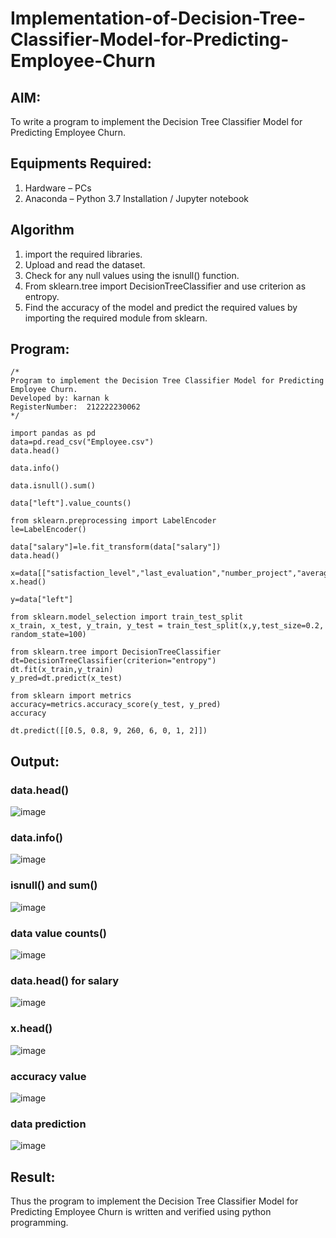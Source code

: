 # Implementation-of-Decision-Tree-Classifier-Model-for-Predicting-Employee-Churn

## AIM:
To write a program to implement the Decision Tree Classifier Model for Predicting Employee Churn.

## Equipments Required:
1. Hardware – PCs
2. Anaconda – Python 3.7 Installation / Jupyter notebook

## Algorithm
1. import the required libraries.
2. Upload and read the dataset.
3. Check for any null values using the isnull() function.
4. From sklearn.tree import DecisionTreeClassifier and use criterion as entropy.
5. Find the accuracy of the model and predict the required values by importing the required module from sklearn.

## Program:
```
/*
Program to implement the Decision Tree Classifier Model for Predicting Employee Churn.
Developed by: karnan k
RegisterNumber:  212222230062
*/

import pandas as pd
data=pd.read_csv("Employee.csv")
data.head()

data.info()

data.isnull().sum()

data["left"].value_counts()

from sklearn.preprocessing import LabelEncoder 
le=LabelEncoder()

data["salary"]=le.fit_transform(data["salary"])
data.head()

x=data[["satisfaction_level","last_evaluation","number_project","average_montly_hours","time_spend_company","Work_accident","promotion_last_5years","salary"]]
x.head()

y=data["left"]

from sklearn.model_selection import train_test_split
x_train, x_test, y_train, y_test = train_test_split(x,y,test_size=0.2, random_state=100)

from sklearn.tree import DecisionTreeClassifier
dt=DecisionTreeClassifier(criterion="entropy")
dt.fit(x_train,y_train)
y_pred=dt.predict(x_test)

from sklearn import metrics
accuracy=metrics.accuracy_score(y_test, y_pred)
accuracy

dt.predict([[0.5, 0.8, 9, 260, 6, 0, 1, 2]])
```

## Output:
### data.head()
![image](https://github.com/karnankasinathan/Implementation-of-Decision-Tree-Classifier-Model-for-Predicting-Employee-Churn/assets/118787064/fd68c75a-3a41-44f3-afd4-7b39c3293290)

### data.info()
![image](https://github.com/karnankasinathan/Implementation-of-Decision-Tree-Classifier-Model-for-Predicting-Employee-Churn/assets/118787064/e1add0ee-39e5-4a64-9c42-ea5fe387eb58)

### isnull() and sum()
![image](https://github.com/karnankasinathan/Implementation-of-Decision-Tree-Classifier-Model-for-Predicting-Employee-Churn/assets/118787064/068f877d-8b9e-4549-8606-10808f678023)

### data value counts()
![image](https://github.com/karnankasinathan/Implementation-of-Decision-Tree-Classifier-Model-for-Predicting-Employee-Churn/assets/118787064/e853d094-befa-4c52-a842-8bfd82c36655)

### data.head() for salary
![image](https://github.com/karnankasinathan/Implementation-of-Decision-Tree-Classifier-Model-for-Predicting-Employee-Churn/assets/118787064/88a4c9a3-c1d9-4e33-b97a-7480ae53bc29)

### x.head()
![image](https://github.com/karnankasinathan/Implementation-of-Decision-Tree-Classifier-Model-for-Predicting-Employee-Churn/assets/118787064/e7ee3b5d-4a56-4597-acf7-0fa519f82913)

### accuracy value
![image](https://github.com/karnankasinathan/Implementation-of-Decision-Tree-Classifier-Model-for-Predicting-Employee-Churn/assets/118787064/bbc5ce06-16d0-4c96-8cb3-1b08fb2da074)

### data prediction
![image](https://github.com/karnankasinathan/Implementation-of-Decision-Tree-Classifier-Model-for-Predicting-Employee-Churn/assets/118787064/460a7424-4b46-4bab-95a6-dfc53ec5d0de)


## Result:
Thus the program to implement the  Decision Tree Classifier Model for Predicting Employee Churn is written and verified using python programming.
